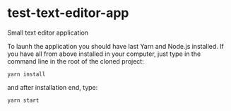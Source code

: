 # test-text-editor-app
Small text editor application 

To launh the application you should have last Yarn and Node.js installed.
If you have all from above installed in your computer, just type in the command line in the root of the cloned project:

```
yarn install
```

and after installation end, type:

```
yarn start
```
